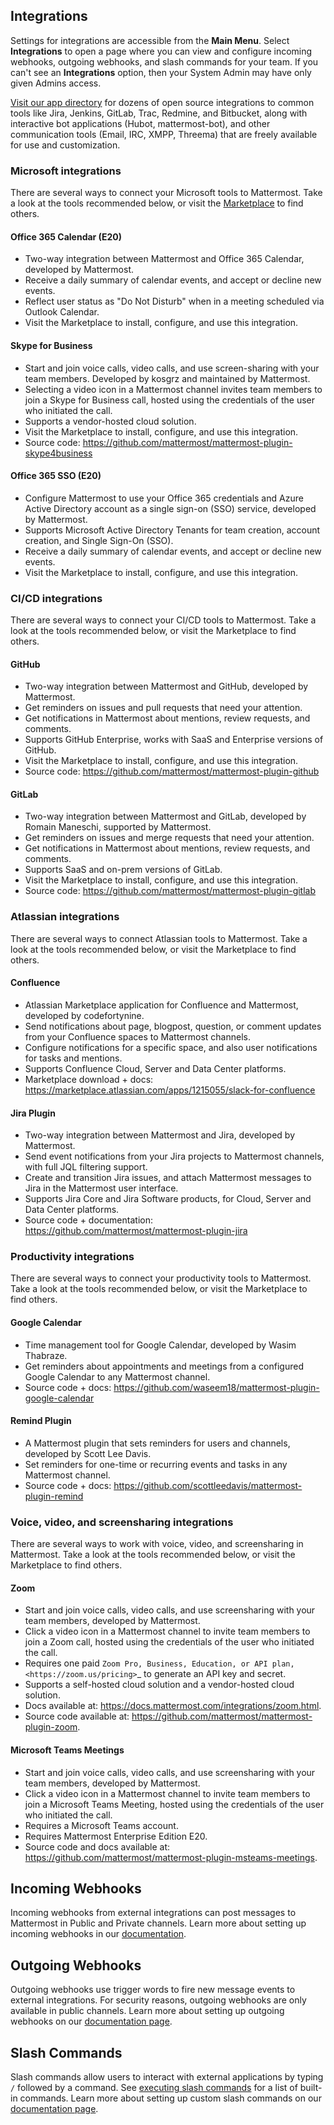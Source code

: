 ## Integrations

Settings for integrations are accessible from the **Main Menu**. Select **Integrations** to open a page where you can view and configure incoming webhooks, outgoing webhooks, and slash commands for your team. If you can't see an **Integrations** option, then your System Admin may have only given Admins access.

[Visit our app directory](https://about.mattermost.com/default-app-directory/) for dozens of open source integrations to common tools like Jira, Jenkins, GitLab, Trac, Redmine, and Bitbucket, along with interactive bot applications (Hubot, mattermost-bot), and other communication tools (Email, IRC, XMPP, Threema) that are freely available for use and customization.

### Microsoft integrations

There are several ways to connect your Microsoft tools to Mattermost. Take a look at the tools recommended below, or visit the [Marketplace](https://mattermost.com/marketplace/) to find others.

#### Office 365 Calendar (E20)

- Two-way integration between Mattermost and Office 365 Calendar, developed by Mattermost.
- Receive a daily summary of calendar events, and accept or decline new events.
- Reflect user status as "Do Not Disturb" when in a meeting scheduled via Outlook Calendar.
- Visit the Marketplace to install, configure, and use this integration.

#### Skype for Business

- Start and join voice calls, video calls, and use screen-sharing with your team members. Developed by kosgrz and maintained by Mattermost.
- Selecting a video icon in a Mattermost channel invites team members to join a Skype for Business call, hosted using the credentials of the user who initiated the call.
- Supports a vendor-hosted cloud solution.
- Visit the Marketplace to install, configure, and use this integration.
- Source code: https://github.com/mattermost/mattermost-plugin-skype4business

#### Office 365 SSO (E20)

- Configure Mattermost to use your Office 365 credentials and Azure Active Directory account as a single sign-on (SSO) service, developed by Mattermost.
- Supports Microsoft Active Directory Tenants for team creation, account creation, and Single Sign-On (SSO).
- Receive a daily summary of calendar events, and accept or decline new events.
- Visit the Marketplace to install, configure, and use this integration.

### CI/CD integrations

There are several ways to connect your CI/CD tools to Mattermost. Take a look at the tools recommended below, or visit the Marketplace to find others.

#### GitHub

 - Two-way integration between Mattermost and GitHub, developed by Mattermost.
 - Get reminders on issues and pull requests that need your attention.
 - Get notifications in Mattermost about mentions, review requests, and comments.
 - Supports GitHub Enterprise, works with SaaS and Enterprise versions of GitHub.
 - Visit the Marketplace to install, configure, and use this integration.
 - Source code: https://github.com/mattermost/mattermost-plugin-github

#### GitLab

 - Two-way integration between Mattermost and GitLab, developed by Romain Maneschi, supported by Mattermost.
 - Get reminders on issues and merge requests that need your attention.
 - Get notifications in Mattermost about mentions, review requests, and comments.
 - Supports SaaS and on-prem versions of GitLab.
 - Visit the Marketplace to install, configure, and use this integration.
 - Source code: https://github.com/mattermost/mattermost-plugin-gitlab

### Atlassian integrations

There are several ways to connect Atlassian tools to Mattermost. Take a look at the tools recommended below, or visit the Marketplace to find others.

#### Confluence

- Atlassian Marketplace application for Confluence and Mattermost, developed by codefortynine.
- Send notifications about page, blogpost, question, or comment updates from your Confluence spaces to Mattermost channels.
- Configure notifications for a specific space, and also user notifications for tasks and mentions.
- Supports Confluence Cloud, Server and Data Center platforms.
- Marketplace download + docs: https://marketplace.atlassian.com/apps/1215055/slack-for-confluence

#### Jira Plugin

- Two-way integration between Mattermost and Jira, developed by Mattermost.
- Send event notifications from your Jira projects to Mattermost channels, with full JQL filtering support.
- Create and transition Jira issues, and attach Mattermost messages to Jira in the Mattermost user interface.
- Supports Jira Core and Jira Software products, for Cloud, Server and Data Center platforms.
- Source code + documentation: https://github.com/mattermost/mattermost-plugin-jira

### Productivity integrations

There are several ways to connect your productivity tools to Mattermost. Take a look at the tools recommended below, or visit the Marketplace to find others.

#### Google Calendar

 - Time management tool for Google Calendar, developed by Wasim Thabraze.
 - Get reminders about appointments and meetings from a configured Google Calendar to any Mattermost channel.
 - Source code + docs: https://github.com/waseem18/mattermost-plugin-google-calendar

#### Remind Plugin

 - A Mattermost plugin that sets reminders for users and channels, developed by Scott Lee Davis.
 - Set reminders for one-time or recurring events and tasks in any Mattermost channel.
 - Source code + docs: https://github.com/scottleedavis/mattermost-plugin-remind

### Voice, video, and screensharing integrations

There are several ways to work with voice, video, and screensharing in Mattermost. Take a look at the tools recommended below, or visit the Marketplace to find others.

#### Zoom

- Start and join voice calls, video calls, and use screensharing with your team members, developed by Mattermost.
- Click a video icon in a Mattermost channel to invite team members to join a Zoom call, hosted using the credentials of the user who initiated the call.
- Requires one paid `Zoom Pro, Business, Education, or API plan, <https://zoom.us/pricing>`_ to generate an API key and secret.
- Supports a self-hosted cloud solution and a vendor-hosted cloud solution.
- Docs available at: https://docs.mattermost.com/integrations/zoom.html.
- Source code available at: https://github.com/mattermost/mattermost-plugin-zoom.

#### Microsoft Teams Meetings

- Start and join voice calls, video calls, and use screensharing with your team members, developed by Mattermost.
- Click a video icon in a Mattermost channel to invite team members to join a Microsoft Teams Meeting, hosted using the credentials of the user who initiated the call.
- Requires a Microsoft Teams account.
- Requires Mattermost Enterprise Edition E20.
- Source code and docs available at: https://github.com/mattermost/mattermost-plugin-msteams-meetings.

## Incoming Webhooks

Incoming webhooks from external integrations can post messages to Mattermost in Public and Private channels. Learn more about setting up incoming webhooks in our [documentation](https://developers.mattermost.com/integrate/admin-guide/admin-webhooks-incoming/).

## Outgoing Webhooks

Outgoing webhooks use trigger words to fire new message events to external integrations. For security reasons, outgoing webhooks are only available in public channels. Learn more about setting up outgoing webhooks on our [documentation page](https://docs.mattermost.com/developer/webhooks-outgoing.html).

## Slash Commands

Slash commands allow users to interact with external applications by typing `/` followed by a command. See [executing slash commands](https://docs.mattermost.com/help/messaging/executing-commands.html) for a list of built-in commands. Learn more about setting up custom slash commands on our [documentation page](https://docs.mattermost.com/developer/slash-commands.html).
